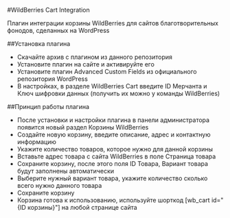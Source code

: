 #WildBerries Cart Integration 

Плагин интеграции корзины WildBerries для сайтов благотворительных фонодов, сделанных на WordPress

##Установка плагина

* Скачайте архив с плагином из данного репозитория
* Установите плагин на сайте и активируйте его
* Установите плагин Advanced Custom Fields из официального репозитория WordPress
* В настройках, в разделе WildBerries Cart введите ID Мерчанта и Ключ шифровки данных (получить их можно у команды WildBerries)

##Принцип работы плагина

* После установки и настройки плагина в панели администратора появится новый раздел Корзины WildBerries
* Создайте новую корзину, введите описание, адрес и контактную информацию
* Укажите количество товаров, которое нужно для данной корзины
* Вставьте адрес товара с сайта WildBerries в поле Страница товара
* Сохраните корзину, после этого поля ID Товара, Вариант товара будут заполнены автоматически
* Выберите нужный вариант товара, укажите количество сколько всего нужно данного товара
* Сохраните корзину
* Корзина готова к использованию, используйте шорткод [wb_cart id="{ID корзины}"] на любой странице сайта
